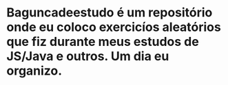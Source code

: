 # Baguncadeestudo é um repositório onde eu coloco exercicíos aleatórios que fiz durante meus estudos de JS/Java e outros. Um dia eu organizo.
